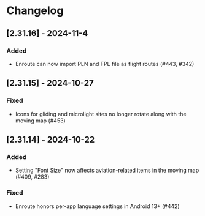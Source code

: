 # Changelog

## [2.31.16] - 2024-11-4

### Added
- Enroute can now import PLN and FPL file as flight routes (#443, #342)


## [2.31.15] - 2024-10-27

### Fixed
- Icons for gliding and microlight sites no longer rotate along with the moving map (#453)


## [2.31.14] - 2024-10-22

### Added
- Setting "Font Size" now affects aviation-related items in the moving map (#409, #283)

### Fixed
- Enroute honors per-app language settings in Android 13+ (#442)
